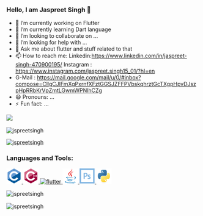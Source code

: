 ### Hello, I am Jaspreet Singh 👋


- 🔭 I’m currently working on Flutter
- 🌱 I’m currently learning Dart language
- 👯 I’m looking to collaborate on ...
- 🤔 I’m looking for help with ...
- 💬 Ask me about flutter and stuff related to that
- 📫 How to reach me: Linkedin:https://www.linkedin.com/in/jaspreet-singh-470900195/ 
  Instagram : https://www.instagram.com/jaspreet.singh15_01/?hl=en 
- G-Mail : https://mail.google.com/mail/u/0/#inbox?compose=CllgCJlFmXgPxrnfXFztGGSJZFFPVbskqhrztGcTXgpHpvDJszpHpRRbKrVpZmtLGwmWPNlhCZg
- 😄 Pronouns: ...
- ⚡ Fun fact: ...
<img src="https://github-readme-stats.vercel.app/api?username=JspreetSingh&&show_icons=true&title_color=ffffff&icon_color=bb2acf&text_color=daf7dc&bg_color=191919">


<p align="left"> <img src="https://komarev.com/ghpvc/?username=jspreetsingh&label=Profile%20views&color=0e75b6&style=flat" alt="jspreetsingh" /> </p>

<p align="left"> <a href="https://github.com/ryo-ma/github-profile-trophy"><img src="https://github-profile-trophy.vercel.app/?username=jspreetsingh" alt="jspreetsingh" /></a> </p>

<h3 align="left">Languages and Tools:</h3>
<p align="left"> <a href="https://www.cprogramming.com/" target="_blank" rel="noreferrer"> <img src="https://raw.githubusercontent.com/devicons/devicon/master/icons/c/c-original.svg" alt="c" width="40" height="40"/> </a> <a href="https://www.w3schools.com/cpp/" target="_blank" rel="noreferrer"> <img src="https://raw.githubusercontent.com/devicons/devicon/master/icons/cplusplus/cplusplus-original.svg" alt="cplusplus" width="40" height="40"/> </a> <a href="https://flutter.dev" target="_blank" rel="noreferrer"> <img src="https://www.vectorlogo.zone/logos/flutterio/flutterio-icon.svg" alt="flutter" width="40" height="40"/> </a> <a href="https://www.java.com" target="_blank" rel="noreferrer"> <img src="https://raw.githubusercontent.com/devicons/devicon/master/icons/java/java-original.svg" alt="java" width="40" height="40"/> </a> <a href="https://www.photoshop.com/en" target="_blank" rel="noreferrer"> <img src="https://raw.githubusercontent.com/devicons/devicon/master/icons/photoshop/photoshop-line.svg" alt="photoshop" width="40" height="40"/> </a> <a href="https://www.python.org" target="_blank" rel="noreferrer"> <img src="https://raw.githubusercontent.com/devicons/devicon/master/icons/python/python-original.svg" alt="python" width="40" height="40"/> </a> </p>

<p><img align="center" src="https://github-readme-stats.vercel.app/api/top-langs?username=jspreetsingh&show_icons=true&locale=en&layout=compact" alt="jspreetsingh" /></p>

<p><img align="center" src="https://github-readme-streak-stats.herokuapp.com/?user=jspreetsingh&" alt="jspreetsingh" /></p>
